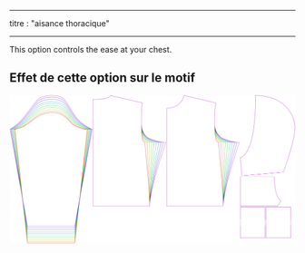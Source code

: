 - - -
titre : "aisance thoracique"
- - -

This option controls the ease at your chest.

## Effet de cette option sur le motif

![Cette image montre l'effet de cette option en superposant plusieurs variantes qui ont une valeur différente pour cette option](huey_chestease_sample.svg "Effet de cette option sur le modèle")
